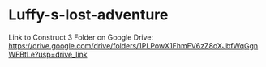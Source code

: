 # Luffy-s-lost-adventure

Link to Construct 3 Folder on Google Drive: https://drive.google.com/drive/folders/1PLPowX1FhmFV6zZ8oXJbfWqGgnWFBtLe?usp=drive_link
